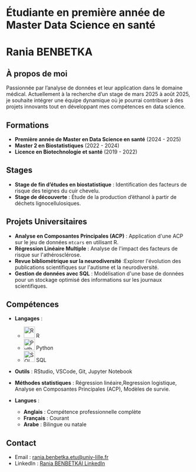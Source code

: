 # Étudiante en première année de Master Data Science en santé

# Rania BENBETKA

## À propos de moi

Passionnée par l’analyse de données et leur application dans le domaine médical. Actuellement à la recherche d’un stage de mars 2025 à août 2025, je souhaite intégrer une équipe dynamique où je pourrai contribuer à des projets innovants tout en développant mes compétences en data science.

## Formations

- **Première année de Master en Data Science en santé**&nbsp;(2024 - 2025)
- **Master 2 en Biostatistiques**&nbsp;(2022 - 2024)
- **Licence en Biotechnologie et santé**&nbsp;(2019 - 2022)


## Stages

- **Stage de fin d’études en biostatistique** : Identification des facteurs de risque des teignes du cuir chevelu.
- **Stage de découverte** : Étude de la production d’éthanol à partir de déchets lignocellulosiques.

## Projets Universitaires

- **Analyse en Composantes Principales (ACP)** : Application d'une ACP sur le jeu de données `mtcars` en utilisant R.
- **Régression Linéaire Multiple** : Analyse de l'impact des facteurs de risque sur l'athérosclérose.
- **Revue bibliométrique sur la neurodiversité** :Explorer l'évolution des publications scientifiques sur l'autisme et la neurodiversité.
- **Gestion de données avec SQL** : Modélisation d'une base de données pour un stockage optimisé des informations sur les journaux scientifiques.


## Compétences

- **Langages** :
  - <img src="https://upload.wikimedia.org/wikipedia/commons/1/1b/R_logo.svg" alt="R" width="30" height="30"> R
  - <img src="https://upload.wikimedia.org/wikipedia/commons/c/c3/Python-logo-notext.svg" alt="Python" width="30" height="30"> Python
  - <img src="https://www.freeiconspng.com/uploads/sql-file-icon-0.png" alt="SQL" width="30" height="30"> SQL
    
- **Outils** : RStudio, VSCode, Git, Jupyter Notebook
  
- **Méthodes statistiques** : Régression linéaire,Regression logistique, Analyse en Composantes Principales (ACP), Modèles de survie.

- **Langues** :
  - **Anglais** : Compétence professionnelle complète  
  - **Français** : Courant  
  - **Arabe** : Bilingue ou natale

    
## Contact

- Email : [rania.benbetka.etu@univ-lille.fr](mailto:ton.email@exemple.com)
- LinkedIn : [Rania BENBETKAl LinkedIn](https://www.linkedin.com/in/rania-benbetka-aaa02b286/)
